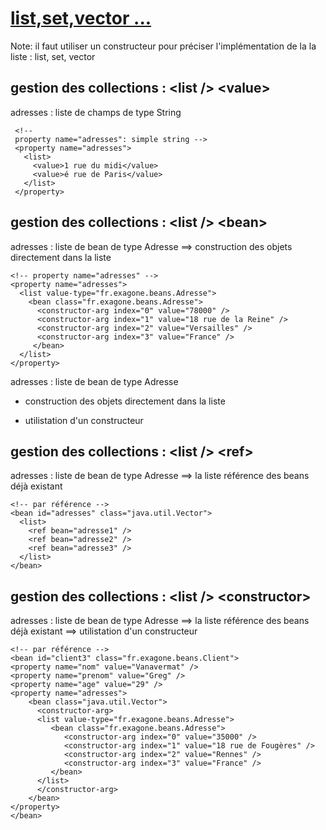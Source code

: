 # [list,set,vector ... ](https://github.com/grouault/spring-tutorial/blob/master/spring-contexte/notes/balise-attributs-xml/configuration-xml.md)

Note: il faut utiliser un constructeur pour préciser l'implémentation de la la liste : list, set, vector


## gestion des collections : &lt;list /&gt; &lt;value&gt;
adresses : liste de champs de type String


     <!-- 
     property name="adresses": simple string -->
     <property name="adresses">
       <list>
         <value>1 rue du midi</value>
         <value>é rue de Paris</value>
       </list>
     </property>

## gestion des collections : &lt;list /&gt; &lt;bean&gt;
adresses : liste de bean de type Adresse
==> construction des objets directement dans la liste


    <!-- property name="adresses" -->
    <property name="adresses">
      <list value-type="fr.exagone.beans.Adresse">
        <bean class="fr.exagone.beans.Adresse">
          <constructor-arg index="0" value="78000" />
          <constructor-arg index="1" value="18 rue de la Reine" />
          <constructor-arg index="2" value="Versailles" />
          <constructor-arg index="3" value="France" />
         </bean>
      </list>
    </property>

adresses : liste de bean de type Adresse
* construction des objets directement dans la liste
* utilistation d'un constructeur

    <!-- property name="adresses" -->
    <property name="adresses">
    <bean class="java.util.ArrayList">
      <constructor-arg>
        <list value-type="fr.exagone.beans.Adresse">
          <bean class="fr.exagone.beans.Adresse">
             <constructor-arg index="0" value="78000" />
	     <constructor-arg index="1" value="18 rue de la Reine" />
	     <constructor-arg index="2" value="Versailles" />
	     <constructor-arg index="3" value="France" />
         </bean>
        </list>
      </constructor-arg>
     </bean>
    </property>



## gestion des collections : &lt;list /&gt; &lt;ref&gt;
adresses : liste de bean de type Adresse
==> la liste référence des beans déjà existant	

    <!-- par référence -->
    <bean id="adresses" class="java.util.Vector">
	  <list>
	    <ref bean="adresse1" />
		<ref bean="adresse2" />
		<ref bean="adresse3" />                
	  </list>
    </bean>

## gestion des collections : &lt;list /&gt; &lt;constructor&gt;
adresses : liste de bean de type Adresse
==> la liste référence des beans déjà existant
==> utilistation d'un constructeur	
	
    <!-- par référence -->
    <bean id="client3" class="fr.exagone.beans.Client">
	<property name="nom" value="Vanavermat" />
	<property name="prenom" value="Greg" />
	<property name="age" value="29" />
	<property name="adresses">
		<bean class="java.util.Vector">
		  <constructor-arg>			
		  <list value-type="fr.exagone.beans.Adresse">
			 <bean class="fr.exagone.beans.Adresse">
				<constructor-arg index="0" value="35000" />
				<constructor-arg index="1" value="18 rue de Fougères" />
				<constructor-arg index="2" value="Rennes" />
				<constructor-arg index="3" value="France" />
			 </bean>
		  </list>
		  </constructor-arg>
		</bean>
	</property>
    </bean>
